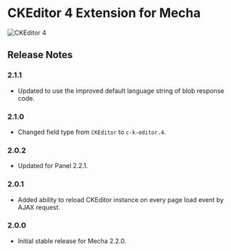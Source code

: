 CKEditor 4 Extension for Mecha
==============================

![CKEditor 4](https://user-images.githubusercontent.com/1669261/74047159-76199700-4a02-11ea-9673-8f4aa7049f5e.png)

Release Notes
-------------

### 2.1.1

 - Updated to use the improved default language string of blob response code.

### 2.1.0

 - Changed field type from `CKEditor` to `c-k-editor.4`.

### 2.0.2

 - Updated for Panel 2.2.1.

### 2.0.1

 - Added ability to reload CKEditor instance on every page load event by AJAX request.

### 2.0.0

 - Initial stable release for Mecha 2.2.0.
